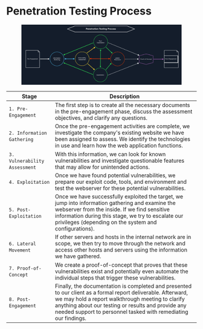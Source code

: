 # Penetration Testing Process

<figure><img src="../../.gitbook/assets/image (2) (1) (1) (1) (1) (1) (1) (1) (1) (1) (1) (1) (1) (1) (1) (1) (1) (1) (1) (1) (1) (1) (1) (1) (1) (1) (1) (1) (1) (1) (1) (1) (1) (1) (1) (1) (1) (1).png" alt=""><figcaption></figcaption></figure>

| **Stage**                     | **Description**                                                                                                                                                                                                                                                                            |
| ----------------------------- | ------------------------------------------------------------------------------------------------------------------------------------------------------------------------------------------------------------------------------------------------------------------------------------------ |
| `1. Pre-Engagement`           | The first step is to create all the necessary documents in the pre-engagement phase, discuss the assessment objectives, and clarify any questions.                                                                                                                                         |
| `2. Information Gathering`    | Once the pre-engagement activities are complete, we investigate the company's existing website we have been assigned to assess. We identify the technologies in use and learn how the web application functions.                                                                           |
| `3. Vulnerability Assessment` | With this information, we can look for known vulnerabilities and investigate questionable features that may allow for unintended actions.                                                                                                                                                  |
| `4. Exploitation`             | Once we have found potential vulnerabilities, we prepare our exploit code, tools, and environment and test the webserver for these potential vulnerabilities.                                                                                                                              |
| `5. Post-Exploitation`        | Once we have successfully exploited the target, we jump into information gathering and examine the webserver from the inside. If we find sensitive information during this stage, we try to escalate our privileges (depending on the system and configurations).                          |
| `6. Lateral Movement`         | If other servers and hosts in the internal network are in scope, we then try to move through the network and access other hosts and servers using the information we have gathered.                                                                                                        |
| `7. Proof-of-Concept`         | We create a proof-of-concept that proves that these vulnerabilities exist and potentially even automate the individual steps that trigger these vulnerabilities.                                                                                                                           |
| `8. Post-Engagement`          | Finally, the documentation is completed and presented to our client as a formal report deliverable. Afterward, we may hold a report walkthrough meeting to clarify anything about our testing or results and provide any needed support to personnel tasked with remediating our findings. |
